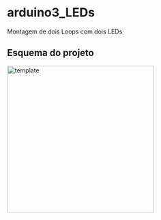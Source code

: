 # arduino3_LEDs
Montagem de dois Loops com dois LEDs
## Esquema do projeto
<img width="344" alt="template" src="https://user-images.githubusercontent.com/130802556/235023377-53afe1c9-29bd-40a7-92e7-364751bfd8ad.png">


